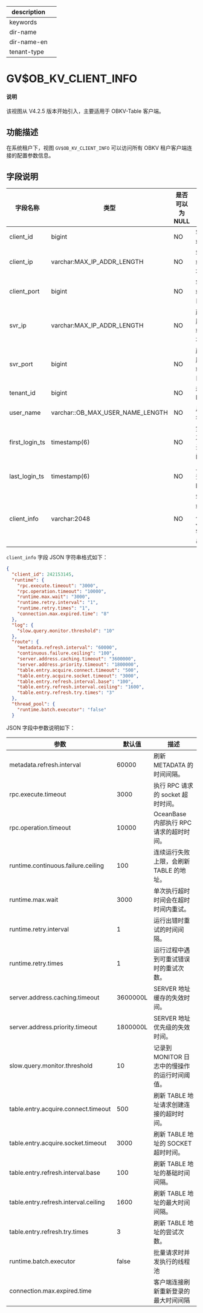 |description||
|---|---|
|keywords||
|dir-name||
|dir-name-en||
|tenant-type||

# GV$OB_KV_CLIENT_INFO

<main id="notice" type='explain'>
<h4>说明</h4>
<p>该视图从 V4.2.5 版本开始引入，主要适用于 OBKV-Table 客户端。</p>
</main>

## 功能描述

在系统租户下，视图 `GV$OB_KV_CLIENT_INFO` 可以访问所有 OBKV 租户客户端连接的配置参数信息。

## 字段说明

| **字段名称**    | **类型**                              | **是否可以为 NULL**  | **描述**        |
|----------------|--------------------------------------|--------------------|-----------------|
| client_id      | bigint                               | NO   | 客户端 ID                      |
| client_ip      | varchar:MAX_IP_ADDR_LENGTH           | NO   | 客户端 IP 地址                 |
| client_port    | bigint                               | NO   | 客户端端口                     |
| svr_ip         | varchar:MAX_IP_ADDR_LENGTH           | NO   | 所在服务端 IP 地址              |
| svr_port       | bigint                               | NO   | 所在服务端端口                  |
| tenant_id      | bigint                               | NO   | 租户 ID                       |
| user_name      | varchar::OB_MAX_USER_NAME_LENGTH     | NO   | 用户名                         |
| first_login_ts | timestamp(6)                         | NO   | 第一次登录时间                  |
| last_login_ts  | timestamp(6)                         | NO   | 上次登录时间                    |
| client_info    | varchar:2048                         | NO   | 客户端信息 JSON 字符串           |

`client_info` 字段 JSON 字符串格式如下：

```json
{  
  "client_id": 242153145,
  "runtime": {
    "rpc.execute.timeout": "3000",  
    "rpc.operation.timeout": "10000",  
    "runtime.max.wait": "3000",  
    "runtime.retry.interval": "1",  
    "runtime.retry.times": "1",
    "connection.max.expired.time": "8"
  },  
  "log": {  
    "slow.query.monitor.threshold": "10"  
  },  
  "route": {  
    "metadata.refresh.interval": "60000",  
    "continuous.failure.ceiling": "100",  
    "server.address.caching.timeout": "3600000",  
    "server.address.priority.timeout": "1800000",  
    "table.entry.acquire.connect.timeout": "500",  
    "table.entry.acquire.socket.timeout": "3000",  
    "table.entry.refresh.interval.base": "100",  
    "table.entry.refresh.interval.ceiling": "1600",  
    "table.entry.refresh.try.times": "3" 
  },
  "thread_pool": {
    "runtime.batch.executor": "false"
  }
```

JSON 字段中参数说明如下：

| **参数**                      | **默认值**      |  **描述**                             |
|-------------------------------|---------------|---------------------------------------|
| metadata.refresh.interval     | 60000         | 刷新 METADATA 的时间间隔。               |
| rpc.execute.timeout           | 3000          | 执行 RPC 请求的 socket 超时时间。         |
| rpc.operation.timeout         | 10000         | OceanBase 内部执行 RPC 请求的超时时间。    |
| runtime.continuous.failure.ceiling           | 100          | 连续运行失败上限，会刷新 TABLE 的地址。 |
| runtime.max.wait              | 3000          | 单次执行超时时间会在超时时间内重试。         |
| runtime.retry.interval        | 1             | 运行出错时重试的时间间隔。                 |
| runtime.retry.times           | 1             |  运行过程中遇到可重试错误时的重试次数。       |
| server.address.caching.timeout               | 3600000L          | SERVER 地址缓存的失效时间。          |
| server.address.priority.timeout              | 1800000L          | SERVER 地址优先级的失效时间。        |
| slow.query.monitor.threshold           | 10           | 记录到 MONITOR 日志中的慢操作的运行时间阈值。          |
| table.entry.acquire.connect.timeout           | 500          | 刷新 TABLE 地址请求创建连接的超时时间。          |
| table.entry.acquire.socket.timeout           | 3000          | 刷新 TABLE 地址的 SOCKET 超时时间。          |
| table.entry.refresh.interval.base           | 100          | 刷新 TABLE 地址的基础时间间隔。          |
| table.entry.refresh.interval.ceiling           | 1600          | 刷新 TABLE 地址的最大时间间隔。          |
| table.entry.refresh.try.times           | 3          | 刷新 TABLE 地址的尝试次数。          |
| runtime.batch.executor           | false          | 批量请求时并发执行的线程池          |
| connection.max.expired.time           |           | 客户端连接刷新重新登录的最大时间间隔          |